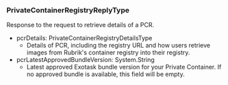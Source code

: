 ### PrivateContainerRegistryReplyType
Response to the request to retrieve details of a PCR.

- pcrDetails: PrivateContainerRegistryDetailsType
  - Details of PCR, including the registry URL and how users retrieve images from Rubrik's container registry into their registry.
- pcrLatestApprovedBundleVersion: System.String
  - Latest approved Exotask bundle version for your Private Container. If no approved bundle is available, this field will be empty.

